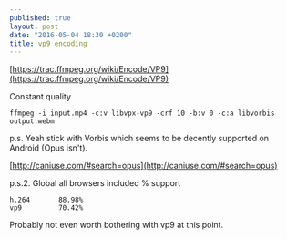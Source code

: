 ```yaml
---
published: true
layout: post
date: "2016-05-04 18:30 +0200"
title: vp9 encoding
---
```

[https://trac.ffmpeg.org/wiki/Encode/VP9](https://trac.ffmpeg.org/wiki/Encode/VP9)

Constant quality

    ffmpeg -i input.mp4 -c:v libvpx-vp9 -crf 10 -b:v 0 -c:a libvorbis output.webm
    
p.s. Yeah stick with Vorbis which seems to be decently supported on Android (Opus isn't).

[http://caniuse.com/#search=opus](http://caniuse.com/#search=opus)

p.s.2. Global all browsers included % support  

    h.264       88.98%
    vp9         70.42%
    
Probably not even worth bothering with vp9 at this point.
